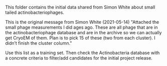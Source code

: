 This folder contains the initial data shared from Simon White about small tailed actinobacteriophages.

This is the original message from Simon White (2021-05-14)
"Attached the small phage measurements I did ages ago.
These are all phage that are in the actinobacteriophage database and are in the archive so we can actually get CryoEM of them.
Plan is to pick 15 of these (two from each cluster).
I didn’t finish the cluster column."

Use this list as a training set. Then check the Actinobacteria database with a concrete criteria to filter/add candidates for the initial project release.
